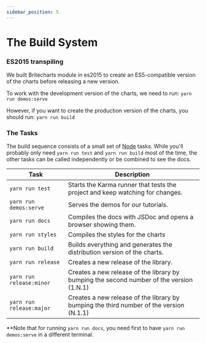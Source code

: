 ```yaml
---
sidebar_position: 5
---
```


# The Build System

### ES2015 transpiling

We built Britecharts module in es2015 to create an ES5-compatible version of the charts before releasing a new version.

To work with the development version of the charts, we need to run:
`yarn run demos:serve`

However, if you want to create the production version of the charts, you should run:
`yarn run build`

### The Tasks

The build sequence consists of a small set of [Node][node] tasks. While you'll probably only need `yarn run test` and `yarn run build` most of the time, the other tasks can be called independently or be combined to see the docs.

| Task                     | Description                                                                              |
| ------------------------ | ---------------------------------------------------------------------------------------- |
| `yarn run test`          | Starts the Karma runner that tests the project and keep watching for changes.            |
| `yarn run demos:serve`   | Serves the demos for our tutorials.                                                      |
| `yarn run docs`          | Compiles the docs with JSDoc and opens a browser showing them.                           |
| `yarn run styles`        | Compiles the styles for the charts                                                       |
| `yarn run build`         | Builds everything and generates the distribution version of the charts.                  |
| `yarn run release`       | Creates a new release of the library.                                                    |
| `yarn run release:minor` | Creates a new release of the library by bumping the second number of the version (1.N.1) |
| `yarn run release:major` | Creates a new release of the library by bumping the third number of the version (N.1.1)  |
\*\*Note that for running `yarn run docs`, you need first to have `yarn run demos:serve` in a different terminal.

[node]: http://nodejs.org
